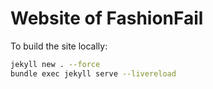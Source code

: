 # Website of FashionFail

To build the site locally:
```bash
jekyll new . --force
bundle exec jekyll serve --livereload
```
